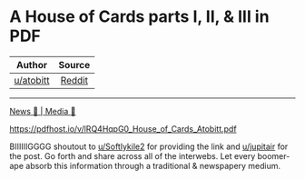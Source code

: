 A House of Cards parts I, II, & III in PDF
==========================================

| Author      | Source | 
|  :----:     |    :----:   |        
| [u/atobitt](https://www.reddit.com/user/atobitt/) | [Reddit](https://www.reddit.com/r/Superstonk/comments/nm83eb/a_house_of_cards_parts_i_ii_iii_in_pdf/) |

---

[News 📰 | Media 📱](https://www.reddit.com/r/Superstonk/search?q=flair_name%3A%22News%20%F0%9F%93%B0%20%7C%20Media%20%F0%9F%93%B1%22&restrict_sr=1)

<https://pdfhost.io/v/lRQ4HqpG0_House_of_Cards_Atobitt.pdf>

BIIIIIIGGGG shoutout to [u/Softlykile2](https://www.reddit.com/u/Softlykile2/) for providing the link and [u/jupitair](https://www.reddit.com/u/jupitair/) for the post. Go forth and share across all of the interwebs. Let every boomer-ape absorb this information through a traditional & newspapery medium.
